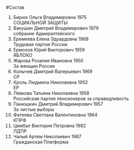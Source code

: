 #Состав
1. Бирюк Ольга Владимировна 1975   
    СОЦИАЛЬНОЙ ЗАЩИТЫ
2. Вакушин Дмитрий Владимирович 1979   
    собрание Адмиралтейского
3. Еремеева Елена Эдуардовна 1968   
    Трудовая партия России
4. Ермолов Юрий Викторович 1959   
    ЯБЛОКО
5. Жарова Розалия Ивановна 1950   
    За женщин России
6. Колычев Дмитрий Валерьевич 1969   
    СР
7. Кроль Людмила Николаевна 1952   
    ЕР
8. Левкова Татьяна Николаевна 1958   
    Российская партия пенсионеров за справедливость
9. Панюшкин Дмитрий Владимирович 1957   
    За чистые выборы
10. Фатеева Светлана Валентиновна 1964   
    КПРФ
11. Цимбал Виктория Петровна 1982   
    ЛДПР
12. Чалый Артем Николаевич 1987   
    Гражданская Платформа
